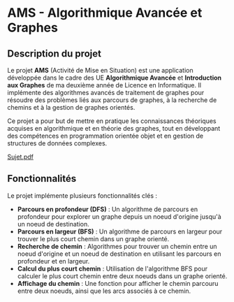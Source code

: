 # AMS - Algorithmique Avancée et Graphes

## Description du projet

Le projet **AMS** (Activité de Mise en Situation) est une application développée dans le cadre des UE **Algorithmique Avancée** et **Introduction aux Graphes** de ma deuxième année de Licence en Informatique. Il implémente des algorithmes avancés de traitement de graphes pour résoudre des problèmes liés aux parcours de graphes, à la recherche de chemins et à la gestion de graphes orientés.

Ce projet a pour but de mettre en pratique les connaissances théoriques acquises en algorithmique et en théorie des graphes, tout en développant des compétences en programmation orientée objet et en gestion de structures de données complexes.

[Sujet.pdf](https://github.com/user-attachments/files/18338662/Sujet.pdf)

## Fonctionnalités

Le projet implémente plusieurs fonctionnalités clés :

- **Parcours en profondeur (DFS)** : Un algorithme de parcours en profondeur pour explorer un graphe depuis un noeud d'origine jusqu'à un noeud de destination.
- **Parcours en largeur (BFS)** : Un algorithme de parcours en largeur pour trouver le plus court chemin dans un graphe orienté.
- **Recherche de chemin** : Algorithmes pour trouver un chemin entre un noeud d'origine et un noeud de destination en utilisant les parcours en profondeur et en largeur.
- **Calcul du plus court chemin** : Utilisation de l'algorithme BFS pour calculer le plus court chemin entre deux noeuds dans un graphe orienté.
- **Affichage du chemin** : Une fonction pour afficher le chemin parcouru entre deux noeuds, ainsi que les arcs associés à ce chemin.
